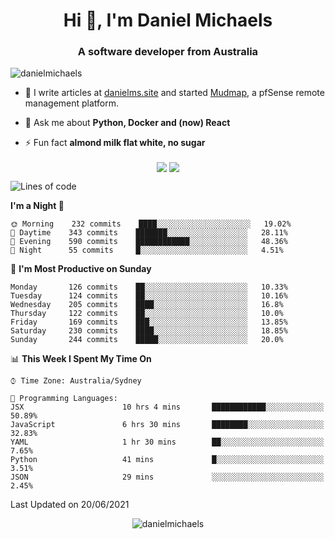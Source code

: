 <h1 align="center">Hi 👋, I'm Daniel Michaels</h1>
<h3 align="center">A software developer from Australia</h3>
<p align="left"> <img src="https://komarev.com/ghpvc/?username=danielmichaels" alt="danielmichaels" /> </p>

- 📝 I write articles at [danielms.site](https://danielms.site) and started [Mudmap](https://mudmap.io?ref=danielmichaels), a pfSense remote management platform.

- 💬 Ask me about **Python, Docker and (now) React**

- ⚡ Fun fact **almond milk flat white, no sugar**

<p align="center">
<a href="https://twitter.com/dansult" target="_blank"><img align="center" src="https://img.shields.io/badge/twitter-%231DA1F2.svg?&style=for-the-badge&logo=twitter&logoColor=white"></a>
<a href="https://linkedin.com/in/daniel-michaels" target="_blank"><img align="center" src="https://img.shields.io/badge/linkedin-%230077B5.svg?&style=for-the-badge&logo=linkedin&logoColor=white"></a>
</p>

<!--START_SECTION:waka-->
![Lines of code](https://img.shields.io/badge/From%20Hello%20World%20I%27ve%20Written-420330%20lines%20of%20code-blue)

**I'm a Night 🦉** 

```text
🌞 Morning    232 commits    ████░░░░░░░░░░░░░░░░░░░░░   19.02% 
🌆 Daytime    343 commits    ███████░░░░░░░░░░░░░░░░░░   28.11% 
🌃 Evening    590 commits    ████████████░░░░░░░░░░░░░   48.36% 
🌙 Night      55 commits     █░░░░░░░░░░░░░░░░░░░░░░░░   4.51%

```
📅 **I'm Most Productive on Sunday** 

```text
Monday       126 commits    ██░░░░░░░░░░░░░░░░░░░░░░░   10.33% 
Tuesday      124 commits    ██░░░░░░░░░░░░░░░░░░░░░░░   10.16% 
Wednesday    205 commits    ████░░░░░░░░░░░░░░░░░░░░░   16.8% 
Thursday     122 commits    ██░░░░░░░░░░░░░░░░░░░░░░░   10.0% 
Friday       169 commits    ███░░░░░░░░░░░░░░░░░░░░░░   13.85% 
Saturday     230 commits    ████░░░░░░░░░░░░░░░░░░░░░   18.85% 
Sunday       244 commits    █████░░░░░░░░░░░░░░░░░░░░   20.0%

```


📊 **This Week I Spent My Time On** 

```text
⌚︎ Time Zone: Australia/Sydney

💬 Programming Languages: 
JSX                      10 hrs 4 mins       ████████████░░░░░░░░░░░░░   50.89% 
JavaScript               6 hrs 30 mins       ████████░░░░░░░░░░░░░░░░░   32.83% 
YAML                     1 hr 30 mins        ██░░░░░░░░░░░░░░░░░░░░░░░   7.65% 
Python                   41 mins             █░░░░░░░░░░░░░░░░░░░░░░░░   3.51% 
JSON                     29 mins             ░░░░░░░░░░░░░░░░░░░░░░░░░   2.45%

```


 Last Updated on 20/06/2021
<!--END_SECTION:waka-->

<p align="center"> <img src="https://github-readme-stats.vercel.app/api?username=danielmichaels&show_icons=true" alt="danielmichaels" /> </p>

